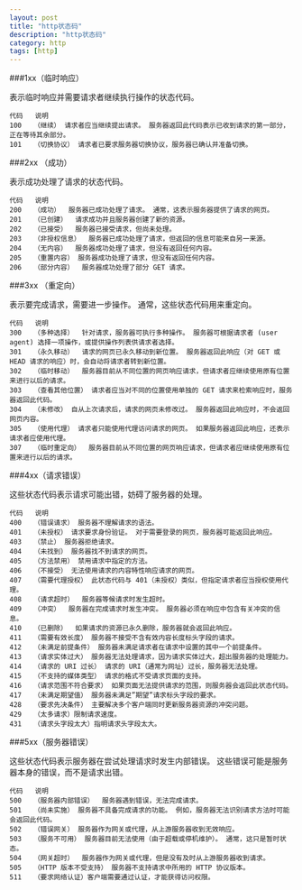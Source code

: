 ```yaml
---
layout: post
title: "http状态码"
description: "http状态码"
category: http
tags: [http]
--- 
```


###1xx（临时响应） 

表示临时响应并需要请求者继续执行操作的状态代码。

	代码   说明 
	100   （继续） 请求者应当继续提出请求。 服务器返回此代码表示已收到请求的第一部分，正在等待其余部分。  
	101   （切换协议） 请求者已要求服务器切换协议，服务器已确认并准备切换。

###2xx （成功） 

表示成功处理了请求的状态代码。

	代码   说明 
	200   （成功）  服务器已成功处理了请求。 通常，这表示服务器提供了请求的网页。 
	201   （已创建）  请求成功并且服务器创建了新的资源。 
	202   （已接受）  服务器已接受请求，但尚未处理。 
	203   （非授权信息）  服务器已成功处理了请求，但返回的信息可能来自另一来源。 
	204   （无内容）  服务器成功处理了请求，但没有返回任何内容。 
	205   （重置内容） 服务器成功处理了请求，但没有返回任何内容。 
	206   （部分内容）  服务器成功处理了部分 GET 请求。

###3xx （重定向） 

表示要完成请求，需要进一步操作。 通常，这些状态代码用来重定向。

	代码   说明 
	300   （多种选择）  针对请求，服务器可执行多种操作。 服务器可根据请求者 (user agent) 选择一项操作，或提供操作列表供请求者选择。 
	301   （永久移动）  请求的网页已永久移动到新位置。 服务器返回此响应（对 GET 或 HEAD 请求的响应）时，会自动将请求者转到新位置。 
	302   （临时移动）  服务器目前从不同位置的网页响应请求，但请求者应继续使用原有位置来进行以后的请求。 
	303   （查看其他位置） 请求者应当对不同的位置使用单独的 GET 请求来检索响应时，服务器返回此代码。 
	304   （未修改） 自从上次请求后，请求的网页未修改过。 服务器返回此响应时，不会返回网页内容。 
	305   （使用代理） 请求者只能使用代理访问请求的网页。 如果服务器返回此响应，还表示请求者应使用代理。 
	307   （临时重定向）  服务器目前从不同位置的网页响应请求，但请求者应继续使用原有位置来进行以后的请求。

###4xx（请求错误） 

这些状态代码表示请求可能出错，妨碍了服务器的处理。

	代码   说明 
	400   （错误请求） 服务器不理解请求的语法。 
	401   （未授权） 请求要求身份验证。 对于需要登录的网页，服务器可能返回此响应。 
	403   （禁止） 服务器拒绝请求。 
	404   （未找到） 服务器找不到请求的网页。 
	405   （方法禁用） 禁用请求中指定的方法。 
	406   （不接受） 无法使用请求的内容特性响应请求的网页。 
	407   （需要代理授权） 此状态代码与 401（未授权）类似，但指定请求者应当授权使用代理。 
	408   （请求超时）  服务器等候请求时发生超时。 
	409   （冲突）  服务器在完成请求时发生冲突。 服务器必须在响应中包含有关冲突的信息。 
	410   （已删除）  如果请求的资源已永久删除，服务器就会返回此响应。 
	411   （需要有效长度） 服务器不接受不含有效内容长度标头字段的请求。 
	412   （未满足前提条件） 服务器未满足请求者在请求中设置的其中一个前提条件。 
	413   （请求实体过大） 服务器无法处理请求，因为请求实体过大，超出服务器的处理能力。 
	414   （请求的 URI 过长） 请求的 URI（通常为网址）过长，服务器无法处理。 
	415   （不支持的媒体类型） 请求的格式不受请求页面的支持。 
	416   （请求范围不符合要求） 如果页面无法提供请求的范围，则服务器会返回此状态代码。 
	417   （未满足期望值） 服务器未满足”期望”请求标头字段的要求。
	428   （要求先决条件） 主要解决多个客户端同时更新服务器资源的冲突问题。
	429   （太多请求）限制请求速度。
	431   （请求头字段太大）指明请求头字段太大。

###5xx（服务器错误） 

这些状态代码表示服务器在尝试处理请求时发生内部错误。 这些错误可能是服务器本身的错误，而不是请求出错。

	代码   说明 
	500   （服务器内部错误）  服务器遇到错误，无法完成请求。 
	501   （尚未实施） 服务器不具备完成请求的功能。 例如，服务器无法识别请求方法时可能会返回此代码。 
	502   （错误网关） 服务器作为网关或代理，从上游服务器收到无效响应。 
	503   （服务不可用） 服务器目前无法使用（由于超载或停机维护）。 通常，这只是暂时状态。 
	504   （网关超时）  服务器作为网关或代理，但是没有及时从上游服务器收到请求。 
	505   （HTTP 版本不受支持） 服务器不支持请求中所用的 HTTP 协议版本。
	511   （要求网络认证）客户端需要通过认证，才能获得访问权限。
